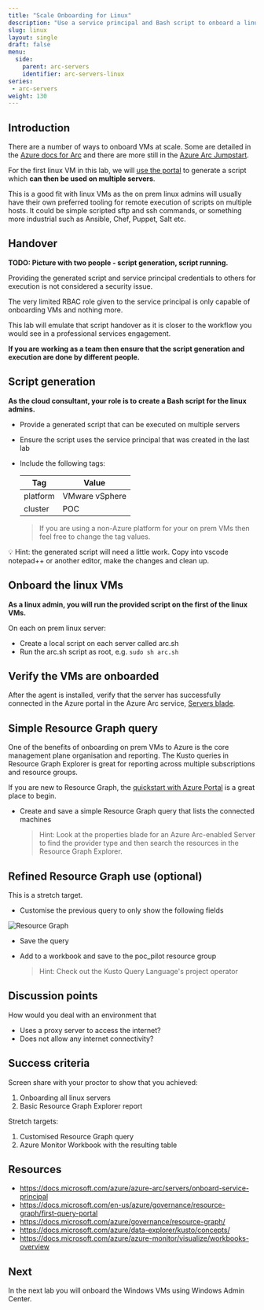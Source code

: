 ```yaml
---
title: "Scale Onboarding for Linux"
description: "Use a service principal and Bash script to onboard a linux VM and install the azcmagent."
slug: linux
layout: single
draft: false
menu:
  side:
    parent: arc-servers
    identifier: arc-servers-linux
series:
 - arc-servers
weight: 130
---
```


## Introduction

There are a number of ways to onboard VMs at scale. Some are detailed in the [Azure docs for Arc](https://aka.ms/AzureArcDocs) and there are more still in the [Azure Arc Jumpstart](https://azurearcjumpstart.io/azure_arc_jumpstart/azure_arc_servers/).

For the first linux VM in this lab, we will [use the portal](https://docs.microsoft.com/en-gb/azure/azure-arc/servers/onboard-service-principal#generate-the-installation-script-from-the-azure-portal) to generate a script which **can then be used on multiple servers**.

This is a good fit with linux VMs as the on prem linux admins will usually have their own preferred tooling for remote execution of scripts on multiple hosts. It could be simple scripted sftp and ssh commands, or something more industrial such as Ansible, Chef, Puppet, Salt etc.

## Handover

**TODO: Picture with two people - script generation, script running.**

Providing the generated script and service principal credentials to others for execution is not considered a security issue.

The very limited RBAC role given to the service principal is only capable of onboarding VMs and nothing more.

This lab will emulate that script handover as it is closer to the workflow you would see in a professional services engagement.

**If you are working as a team then ensure that the script generation and execution are done by different people.**

## Script generation

**As the cloud consultant, your role is to create a Bash script for the linux admins.**

* Provide a generated script that can be executed on multiple servers
* Ensure the script uses the service principal that was created in the last lab
* Include the following tags:

    | Tag | Value |
    |---|---|
    | platform | VMware vSphere |
    | cluster | POC |

    > If you are using a non-Azure platform for your on prem VMs then feel free to change the tag values.

💡 Hint: the generated script will need a little work. Copy into vscode notepad++ or another editor, make the changes and clean up.

## Onboard the linux VMs

**As a linux admin, you will run the provided script on the first of the linux VMs.**

On each on prem linux server:

* Create a local script on each server called arc.sh
* Run the arc.sh script as root, e.g. `sudo sh arc.sh`

## Verify the VMs are onboarded

After the agent is installed, verify that the server has successfully connected in the Azure portal in the Azure Arc service, [Servers blade](https://aka.ms/hybridmachineportal).

## Simple Resource Graph query

One of the benefits of onboarding on prem VMs to Azure is the core management plane organisation and reporting. The Kusto queries in Resource Graph Explorer is great for reporting across multiple subscriptions and resource groups.

If you are new to Resource Graph, the [quickstart with Azure Portal](https://docs.microsoft.com/en-us/azure/governance/resource-graph/first-query-portal) is a great place to begin.

* Create and save a simple Resource Graph query that lists the connected machines

    > Hint: Look at the properties blade for an Azure Arc-enabled Server to find the provider type and then search the resources in the Resource Graph Explorer.

## Refined Resource Graph use (optional)

This is a stretch target.

* Customise the previous query to only show the following fields

![Resource Graph](/arc/servers/images/resourceGraph.png)

* Save the query
* Add to a workbook and save to the poc_pilot resource group

    > Hint: Check out the Kusto Query Language's project operator

## Discussion points

How would you deal with an environment that

* Uses a proxy server to access the internet?
* Does not allow any internet connectivity?

## Success criteria

Screen share with your proctor to show that you achieved:

1. Onboarding all linux servers
1. Basic Resource Graph Explorer report

Stretch targets:

1. Customised Resource Graph query
1. Azure Monitor Workbook with the resulting table

## Resources

* <https://docs.microsoft.com/azure/azure-arc/servers/onboard-service-principal>
* <https://docs.microsoft.com/en-us/azure/governance/resource-graph/first-query-portal>
* <https://docs.microsoft.com/azure/governance/resource-graph/>
* <https://docs.microsoft.com/azure/data-explorer/kusto/concepts/>
* <https://docs.microsoft.com/azure/azure-monitor/visualize/workbooks-overview>

## Next

In the next lab you will onboard the Windows VMs using Windows Admin Center.
